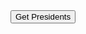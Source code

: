 <div>
  <button id="getPresidents" type="button" class="btn btn-lg btn-success"> Get Presidents </button>
</div>

<div>
  <ul id='bar'>
  </ul>
</div>
